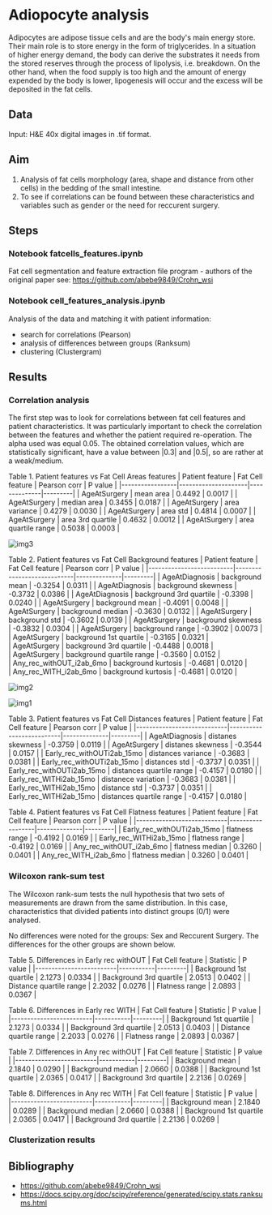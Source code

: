 # Adiopocyte analysis

Adipocytes are adipose tissue cells and are the body's main energy store. Their main role is to store energy in the form of triglycerides. In a situation of higher energy demand, the body can derive the substrates it needs from the stored reserves through the process of lipolysis, i.e. breakdown. On the other hand, when the food supply is too high and the amount of energy expended by the body is lower, lipogenesis will occur and the excess will be deposited in the fat cells.  

## Data 
Input: H&E 40x digital images in .tif format.

## Aim 

1. Analysis of fat cells morphology (area, shape and distance from other cells) in the bedding of the small intestine. 
2. To see if correlations can be found between these characteristics and variables such as gender or the need for reccurent surgery.

## Steps

### Notebook fatcells_features.ipynb
Fat cell segmentation and feature extraction file program - authors of the original paper see: https://github.com/abebe9849/Crohn_wsi

### Notebook cell_features_analysis.ipynb
Analysis of the data and matching it with patient information:
- search for correlations (Pearson)
- analysis of differences between groups (Ranksum)
- clustering (Clustergram)

## Results
### Correlation analysis
The first step was to look for correlations between fat cell features and patient characteristics. It was particularly important to check the correlation between the features and whether the patient required re-operation. The alpha used was equal 0.05. The obtained correlation values, which are statistically significant, have a value between |0.3| and |0.5|, so are rather at a weak/medium.

Table 1. Patient features vs Fat Cell Areas features 
| Patient feature | Fat Cell feature    | Pearson corr | P value |
|-----------------|---------------------|--------------|---------|
| AgeAtSurgery    | mean area           | 0.4492       | 0.0017  |
| AgeAtSurgery    | median area         | 0.3455       | 0.0187  |
| AgeAtSurgery    | area variance       | 0.4279       | 0.0030  |
| AgeAtSurgery    | area std            | 0.4814       | 0.0007  |
| AgeAtSurgery    | area 3rd quartile   | 0.4632       | 0.0012  |
| AgeAtSurgery    | area quartile range | 0.5038       | 0.0003  |

![img3](https://github.com/annasli378/Fat-Cells-Morphology/blob/main/img3.png)



Table 2. Patient features vs Fat Cell Background features 
|          Patient feature | Fat Cell feature           | Pearson corr | P value |
|--------------------------|----------------------------|--------------|---------|
|           AgeAtDiagnosis |  background mean           |     -0.3254  |  0.0311 | 
|           AgeAtDiagnosis |  background skewness       |      -0.3732 |  0.0386 | 
|           AgeAtDiagnosis |  background 3rd quartile   |      -0.3398 |  0.0240 | 
|             AgeAtSurgery |  background mean           |      -0.4091 |  0.0048 |
|             AgeAtSurgery |  background median         |      -0.3630 |  0.0132 |
|             AgeAtSurgery |  background std            |      -0.3602 |  0.0139 |
|             AgeAtSurgery |  background skewness       |      -0.3832 |  0.0304 |
|             AgeAtSurgery |  background range          |      -0.3902 |  0.0073 |   
|             AgeAtSurgery |  background 1st quartile   |      -0.3165 |  0.0321 |   
|             AgeAtSurgery |  background 3rd quartile   |      -0.4488 |  0.0018 |   
|             AgeAtSurgery |  background quartile range |      -0.3560 |  0.0152 |   
| Any_rec_withOUT_i2ab_6mo |  background kurtosis       |      -0.4681 |  0.0120 |   
|    Any_rec_WITH_i2ab_6mo |  background kurtosis       |      -0.4681 |  0.0120 |   

![img2](https://github.com/annasli378/Fat-Cells-Morphology/blob/main/img2.png)

![img1](https://github.com/annasli378/Fat-Cells-Morphology/blob/main/img1.png)


Table 3. Patient features vs Fat Cell Distances features 
| Patient feature            | Fat Cell feature         | Pearson corr | P value |
|----------------------------|--------------------------|--------------|---------|
|             AgeAtDiagnosis |        distanes skewness |      -0.3759 |  0.0119 |
|               AgeAtSurgery |        distanes skewness |      -0.3544 |  0.0157 |
| Early_rec_withOUTi2ab_15mo |       distances variance |      -0.3683 |  0.0381 |
| Early_rec_withOUTi2ab_15mo |            distances std |      -0.3737 |  0.0351 |
| Early_rec_withOUTi2ab_15mo | distances quartile range |      -0.4157 |  0.0180 |
|    Early_rec_WITHi2ab_15mo |      distanece variation |      -0.3683 |  0.0381 |
|    Early_rec_WITHi2ab_15mo |             distance std |      -0.3737 |  0.0351 |
|    Early_rec_WITHi2ab_15mo | distances quartile range |      -0.4157 |  0.0180 |

Table 4. Patient features vs Fat Cell Flatness features 
| Patient feature            | Fat Cell feature | Pearson corr | P value |
|----------------------------|------------------|--------------|---------|
| Early_rec_withOUTi2ab_15mo |   flatness range |      -0.4192 |  0.0169 |
|    Early_rec_WITHi2ab_15mo |   flatness range |      -0.4192 |  0.0169 |
|   Any_rec_withOUT_i2ab_6mo |  flatness median |       0.3260 |  0.0401 |
|      Any_rec_WITH_i2ab_6mo |  flatness median |       0.3260 |  0.0401 |

### Wilcoxon rank-sum test
The Wilcoxon rank-sum tests the null hypothesis that two sets of measurements are drawn from the same distribution. In this case, characteristics that divided patients into distinct groups (0/1) were analysed.

No differences were noted for the groups: Sex and Reccurent Surgery. The differences for the other groups are shown below.

Table 5. Differences in Early rec withOUT
| Fat Cell feature        | Statistic | P value |
|-------------------------|-----------|---------|
| Background 1st quartile |    2.1273 |  0.0334 |
| Background 3rd quartile |    2.0513 |  0.0402 |
| Distance quartile range |    2.2032 |  0.0276 |
|          Flatness range |    2.0893 |  0.0367 |

Table 6. Differences in Early rec WITH
| Fat Cell feature        | Statistic | P value |
|-------------------------|-----------|---------|
| Background 1st quartile |    2.1273 |  0.0334 |
| Background 3rd quartile |    2.0513 |  0.0403 |
| Distance quartile range |    2.2033 |  0.0276 |
|          Flatness range |    2.0893 |  0.0367 |

Table 7. Differences in Any rec withOUT
| Fat Cell feature        | Statistic | P value |
|-------------------------|-----------|---------|
|         Background mean |    2.1840 |  0.0290 |
|       Background median |    2.0660 |  0.0388 |
| Background 1st quartile |    2.0365 |  0.0417 |
| Background 3rd quartile |    2.2136 |  0.0269 |

Table 8. Differences in Any rec WITH
| Fat Cell feature        | Statistic | P value |
|-------------------------|-----------|---------|
|         Background mean |    2.1840 |  0.0289 |
|       Background median |    2.0660 |  0.0388 |
| Background 1st quartile |    2.0365 |  0.0417 |
| Background 3rd quartile |    2.2136 |  0.0269 |

### Clusterization results



## Bibliography
 - https://github.com/abebe9849/Crohn_wsi
 - https://docs.scipy.org/doc/scipy/reference/generated/scipy.stats.ranksums.html
